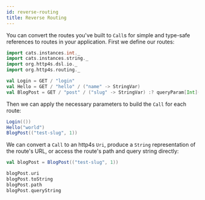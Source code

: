 ```yaml
---
id: reverse-routing
title: Reverse Routing
---
```


You can convert the routes you've built to `Call`s for simple and type-safe references to routes in your application. First we define our routes:

```scala mdoc
import cats.instances.int._
import cats.instances.string._
import org.http4s.dsl.io._
import org.http4s.routing._

val Login = GET / "login"
val Hello = GET / "hello" / ("name" -> StringVar)
val BlogPost = GET / "post" / ("slug" -> StringVar) :? queryParam[Int]("id")
```

Then we can apply the necessary parameters to build the `Call` for each route:

```scala mdoc
Login(())
Hello("world")
BlogPost(("test-slug", 1))
```

We can convert a `Call` to an http4s `Uri`, produce a `String` representation of the route's URL, or access the route's path and query string directly:

```scala mdoc
val blogPost = BlogPost(("test-slug", 1))

blogPost.uri
blogPost.toString
blogPost.path
blogPost.queryString
```
